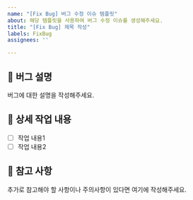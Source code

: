 ```yaml
---
name: "[Fix Bug] 버그 수정 이슈 템플릿"
about: 해당 템플릿을 사용하여 버그 수정 이슈를 생성해주세요.
title: "[Fix Bug] 제목 작성"
labels: FixBug
assignees: ''

---
```


## 🐞 버그 설명
버그에 대한 설명을 작성해주세요.

## 🔨 상세 작업 내용
- [ ] 작업 내용1
- [ ] 작업 내용2

## 📄 참고 사항
추가로 참고해야 할 사항이나 주의사항이 있다면 여기에 작성해주세요.

<!-- 이슈 발급 후 이슈 페이지에서 Development의 Creat a new branch for this issue or link a pull request.를 통해 브랜치를 발급해주세요!
브랜치 명은 "라벨명#이슈번호" 입니다.
ex) FixBug#39-->
